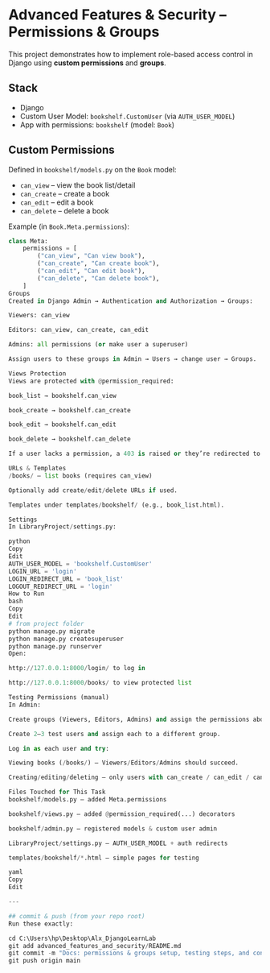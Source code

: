 # Advanced Features & Security – Permissions & Groups

This project demonstrates how to implement role-based access control in Django using **custom permissions** and **groups**.

## Stack
- Django
- Custom User Model: `bookshelf.CustomUser` (via `AUTH_USER_MODEL`)
- App with permissions: `bookshelf` (model: `Book`)

## Custom Permissions
Defined in `bookshelf/models.py` on the `Book` model:

- `can_view` – view the book list/detail
- `can_create` – create a book
- `can_edit` – edit a book
- `can_delete` – delete a book

Example (in `Book.Meta.permissions`):
```python
class Meta:
    permissions = [
        ("can_view", "Can view book"),
        ("can_create", "Can create book"),
        ("can_edit", "Can edit book"),
        ("can_delete", "Can delete book"),
    ]
Groups
Created in Django Admin → Authentication and Authorization → Groups:

Viewers: can_view

Editors: can_view, can_create, can_edit

Admins: all permissions (or make user a superuser)

Assign users to these groups in Admin → Users → change user → Groups.

Views Protection
Views are protected with @permission_required:

book_list → bookshelf.can_view

book_create → bookshelf.can_create

book_edit → bookshelf.can_edit

book_delete → bookshelf.can_delete

If a user lacks a permission, a 403 is raised or they’re redirected to login (based on settings).

URLs & Templates
/books/ – list books (requires can_view)

Optionally add create/edit/delete URLs if used.

Templates under templates/bookshelf/ (e.g., book_list.html).

Settings
In LibraryProject/settings.py:

python
Copy
Edit
AUTH_USER_MODEL = 'bookshelf.CustomUser'
LOGIN_URL = 'login'
LOGIN_REDIRECT_URL = 'book_list'
LOGOUT_REDIRECT_URL = 'login'
How to Run
bash
Copy
Edit
# from project folder
python manage.py migrate
python manage.py createsuperuser
python manage.py runserver
Open:

http://127.0.0.1:8000/login/ to log in

http://127.0.0.1:8000/books/ to view protected list

Testing Permissions (manual)
In Admin:

Create groups (Viewers, Editors, Admins) and assign the permissions above.

Create 2–3 test users and assign each to a different group.

Log in as each user and try:

Viewing books (/books/) – Viewers/Editors/Admins should succeed.

Creating/editing/deleting – only users with can_create / can_edit / can_delete should succeed.

Files Touched for This Task
bookshelf/models.py – added Meta.permissions

bookshelf/views.py – added @permission_required(...) decorators

bookshelf/admin.py – registered models & custom user admin

LibraryProject/settings.py – AUTH_USER_MODEL + auth redirects

templates/bookshelf/*.html – simple pages for testing

yaml
Copy
Edit

---

## commit & push (from your repo root)
Run these exactly:

cd C:\Users\hp\Desktop\Alx_DjangoLearnLab
git add advanced_features_and_security/README.md
git commit -m "Docs: permissions & groups setup, testing steps, and configuration"
git push origin main